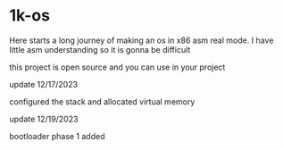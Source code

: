 # 1k-os

Here starts a long journey of making an os 
in x86 asm real mode.
I have little asm understanding 
so it is gonna be difficult


this project is open source and you can 
use in your project




update 12/17/2023

configured the stack and allocated virtual memory

update 12/19/2023

bootloader phase 1 added
